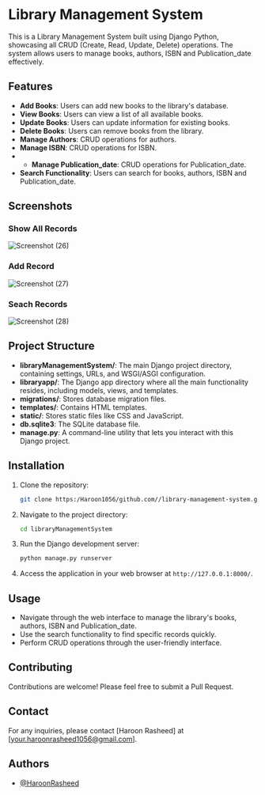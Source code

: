 # Library Management System

This is a Library Management System built using Django Python, showcasing all CRUD (Create, Read, Update, Delete) operations. The system allows users to manage books, authors, ISBN and Publication_date effectively.

## Features

- **Add Books**: Users can add new books to the library's database.
- **View Books**: Users can view a list of all available books.
- **Update Books**: Users can update information for existing books.
- **Delete Books**: Users can remove books from the library.
- **Manage Authors**: CRUD operations for authors.
- **Manage ISBN**: CRUD operations for ISBN.
- - **Manage Publication_date**: CRUD operations for Publication_date.
- **Search Functionality**: Users can search for books, authors, ISBN and Publication_date.

## Screenshots

### Show All Records
![Screenshot (26)](https://github.com/user-attachments/assets/d0e98a91-6666-4504-bd4c-33afc06dccfe)

### Add Record
![Screenshot (27)](https://github.com/user-attachments/assets/f037348c-9bd8-4cc8-a8d3-9e3469b057b3)

### Seach Records
![Screenshot (28)](https://github.com/user-attachments/assets/bbe8dd5c-8eee-4fe1-9ba6-7759291ba3f8)


## Project Structure

- **libraryManagementSystem/**: The main Django project directory, containing settings, URLs, and WSGI/ASGI configuration.
- **libraryapp/**: The Django app directory where all the main functionality resides, including models, views, and templates.
- **migrations/**: Stores database migration files.
- **templates/**: Contains HTML templates.
- **static/**: Stores static files like CSS and JavaScript.
- **db.sqlite3**: The SQLite database file.
- **manage.py**: A command-line utility that lets you interact with this Django project.


## Installation

1. Clone the repository:

    ```bash
    git clone https:/Haroon1056/github.com//library-management-system.git
    ```

2. Navigate to the project directory:

    ```bash
    cd libraryManagementSystem
    ```


3. Run the Django development server:

    ```bash
    python manage.py runserver
    ```

4. Access the application in your web browser at `http://127.0.0.1:8000/`.

## Usage

- Navigate through the web interface to manage the library's books, authors, ISBN and Publication_date.
- Use the search functionality to find specific records quickly.
- Perform CRUD operations through the user-friendly interface.

## Contributing

Contributions are welcome! Please feel free to submit a Pull Request.


## Contact

For any inquiries, please contact [Haroon Rasheed] at [your.haroonrasheed1056@gmail.com].


## Authors

- [@HaroonRasheed](https://github.com/Haroon1056)




